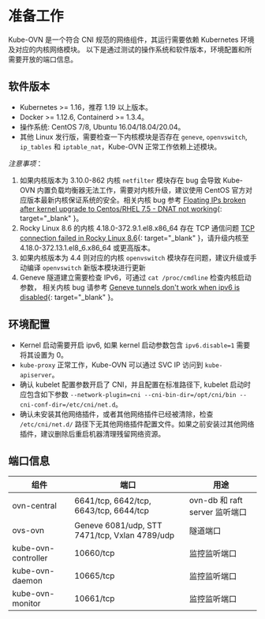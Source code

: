 # 准备工作

Kube-OVN 是一个符合 CNI 规范的网络组件，其运行需要依赖 Kubernetes 环境及对应的内核网络模块。
以下是通过测试的操作系统和软件版本，环境配置和所需要开放的端口信息。

## 软件版本
- Kubernetes >= 1.16，推荐 1.19 以上版本。
- Docker >= 1.12.6, Containerd >= 1.3.4。
- 操作系统: CentOS 7/8, Ubuntu 16.04/18.04/20.04。
- 其他 Linux 发行版，需要检查一下内核模块是否存在 `geneve`, `openvswitch`, `ip_tables` 和 `iptable_nat`，Kube-OVN 正常工作依赖上述模块。

*注意事项*：

1. 如果内核版本为 3.10.0-862 内核 `netfilter` 模块存在 bug 会导致 Kube-OVN 内置负载均衡器无法工作，需要对内核升级，建议使用 CentOS 官方对应版本最新内核保证系统的安全。相关内核 bug 参考 [Floating IPs broken after kernel upgrade to Centos/RHEL 7.5 - DNAT not working](https://bugs.launchpad.net/neutron/+bug/1776778){: target="_blank" }。
2. Rocky Linux 8.6 的内核 4.18.0-372.9.1.el8.x86_64 存在 TCP 通信问题 [TCP connection failed in Rocky Linux 8.6](https://github.com/kubeovn/kube-ovn/issues/1647){: target="_blank" }，请升级内核至 4.18.0-372.13.1.el8_6.x86_64 或更高版本。
3. 如果内核版本为 4.4 则对应的内核 `openvswitch` 模块存在问题，建议升级或手动编译 `openvswitch` 新版本模块进行更新
4. Geneve 隧道建立需要检查 IPv6，可通过 `cat /proc/cmdline` 检查内核启动参数， 相关内核 bug 请参考 [Geneve tunnels don't work when ipv6 is disabled](https://bugs.launchpad.net/ubuntu/+source/linux/+bug/1794232){: target="_blank" }。

## 环境配置
- Kernel 启动需要开启 ipv6, 如果 kernel 启动参数包含 `ipv6.disable=1` 需要将其设置为 0。
- `kube-proxy` 正常工作，Kube-OVN 可以通过 SVC IP 访问到 `kube-apiserver`。
- 确认 kubelet 配置参数开启了 CNI，并且配置在标准路径下, kubelet 启动时应包含如下参数 `--network-plugin=cni --cni-bin-dir=/opt/cni/bin --cni-conf-dir=/etc/cni/net.d`。
- 确认未安装其他网络插件，或者其他网络插件已经被清除，检查 `/etc/cni/net.d/` 路径下无其他网络插件配置文件。如果之前安装过其他网络插件，建议删除后重启机器清理残留网络资源。

## 端口信息
| 组件                | 端口                                          | 用途                           |
| ------------------- | --------------------------------------------- | ------------------------------ |
| ovn-central         | 6641/tcp, 6642/tcp, 6643/tcp, 6644/tcp        | ovn-db 和 raft server 监听端口 |
| ovs-ovn             | Geneve 6081/udp, STT 7471/tcp, Vxlan 4789/udp | 隧道端口                       |
| kube-ovn-controller | 10660/tcp                                     | 监控监听端口                   |
| kube-ovn-daemon     | 10665/tcp                                     | 监控监听端口                   |
| kube-ovn-monitor    | 10661/tcp                                     | 监控监听端口                   |
